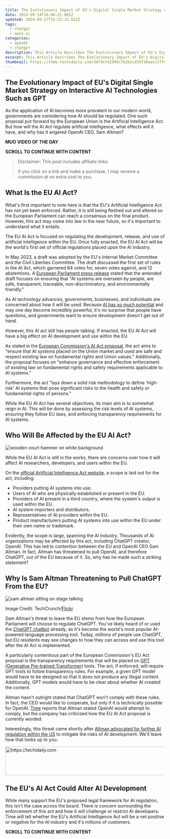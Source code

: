 ```yaml
---
title: The Evolutionary Impact of EU's Digital Single Market Strategy on Interactive AI Technologies Such as GPT
date: 2024-09-14T16:04:22.881Z
updated: 2024-09-17T16:22:33.622Z
tags:
  - chatgpt
  - open-ai
categories:
  - openAI
  - chatgpt
description: This Article Describes The Evolutionary Impact of EU's Digital Single Market Strategy on Interactive AI Technologies Such as GPT
excerpt: This Article Describes The Evolutionary Impact of EU's Digital Single Market Strategy on Interactive AI Technologies Such as GPT
thumbnail: https://thmb.techidaily.com/5d7dcfd1995cfb2b2cd35f38aacc2ff6a59f7f19a16a6dde32033f2c286a09f2.jpg
---
```


## The Evolutionary Impact of EU's Digital Single Market Strategy on Interactive AI Technologies Such as GPT

 As the application of AI becomes more prevalent in our modern world, governments are considering how AI should be regulated. One such proposal put forward by the European Union is the Artificial Intelligence Act. But how will the AI Act regulate artificial intelligence, what effects will it have, and why has it angered OpenAI CEO, Sam Altman?

**MUO VIDEO OF THE DAY**

**SCROLL TO CONTINUE WITH CONTENT**

>  Disclaimer: This post includes affiliate links
>
>  If you click on a link and make a purchase, I may receive a commission at no extra cost to you.
>

## What Is the EU AI Act?

 What's first important to note here is that the EU's Artificial Intelligence Act has not yet been enforced. Rather, it is still being fleshed out and altered so the European Parliament can reach a consensus on the final product. However, this act may come into law in the near future, so it's important to understand what it entails.

 The EU AI Act is focused on regulating the development, release, and use of artificial intelligence within the EU. Once fully enacted, the EU AI Act will be the world's first set of official regulations placed upon the AI industry.

 In May 2023, a draft was adopted by the EU's Internal Market Committee and the Civil Liberties Committee. The draft discussed the first set of rules in the AI Act, which garnered 84 votes for, seven votes against, and 12 abstentions. A [European Parliament press release](https://www.europarl.europa.eu/news/en/press-room/20230505IPR84904/ai-act-a-step-closer-to-the-first-rules-on-artificial-intelligence) stated that the amended draft focuses on ensuring that "AI systems are overseen by people, are safe, transparent, traceable, non-discriminatory, and environmentally friendly."

 As AI technology advances, governments, businesses, and individuals are concerned about how it will be used. Because [AI has so much potential](https://www.makeuseof.com/predictions-generative-ai-change-lives/) and may one day become incredibly powerful, it's no surprise that people have questions, and governments want to ensure development doesn't get out of hand.

 However, this AI act still has people talking. If enacted, the EU AI Act will have a big effect on AI development and use within the EU.

 As stated in the [European Commission's AI Act proposal](https://eur-lex.europa.eu/resource.html?uri=cellar:e0649735-a372-11eb-9585-01aa75ed71a1.0001.02/DOC%5F1&format=PDF), the act aims to "ensure that AI systems placed on the Union market and used are safe and respect existing law on fundamental rights and Union values." Additionally, the proposal focuses on "enhance governance and effective enforcement of existing law on fundamental rights and safety requirements applicable to AI systems."

 Furthermore, the act "lays down a solid risk methodology to define 'high-risk' AI systems that pose significant risks to the health and safety or fundamental rights of persons."

 While the EU AI Act has several objectives, its main aim is to somewhat reign in AI. This will be done by assessing the risk levels of AI systems, ensuring they follow EU laws, and enforcing transparency requirements for AI systems.

## Who Will Be Affected by the EU AI Act?

![wooden court hammer on white background](https://static1.makeuseofimages.com/wordpress/wp-content/uploads/2023/05/court-hammer-1.jpg)

 While the EU AI Act is still in the works, there are concerns over how it will affect AI researchers, developers, and users within the EU.

 On the [official Artificial Intelligence Act website](https://www.artificial-intelligence-act.com/), a scope is laid out for the act, including:

* Providers putting AI systems into use.
* Users of AI who are physically established or present in the EU.
* Providers of AI present in a third country, where the system's output is used within the EU.
* AI system importers and distributors.
* Representatives of AI providers within the EU.
* Product manufacturers putting AI systems into use within the EU under their own name or trademark.

 Evidently, the scope is large, spanning the AI industry. Thousands of AI organizations may be affected by this act, including ChatGPT creator, OpenAI. This has led to contention between the EU and OpenAI CEO Sam Altman. In fact, Altman has threatened to pull OpenAI, and therefore ChatGPT, out of the EU because of it. So, why has he made such a striking statement?

## Why Is Sam Altman Threatening to Pull ChatGPT From the EU?

![sam altman sitting on stage talking](https://static1.makeuseofimages.com/wordpress/wp-content/uploads/2023/05/sam-altman-1.jpg)

Image Credit: TechCrunch/[Flickr](https://www.flickr.com/photos/techcrunch/48838377432/in/)

 Sam Altman's threat to leave the EU stems from how the European Parliament will choose to regulate ChatGPT. You've likely heard of or used the [ChatGPT chatbot](https://www.makeuseof.com/what-is-chat-gpt-generative-ai-explained/) already, as it's become the world's most popular AI-powered language processing tool. Today, millions of people use ChatGPT, but EU residents may see changes to how they can access and use this tool after the AI Act is implemented.

 A particularly contentious part of the European Commission's EU Act proposal is the transparency requirements that will be placed on [GPT (Generative Pre-trained Transformer)](https://www.makeuseof.com/gpt-vs-bert/) tools. The act, if enforced, will require GPT tools to follow transparency rules. For example, a given GPT model would have to be designed so that it does not produce any illegal content. Additionally, GPT models would have to be clear about whether AI created the content.

 Altman hasn't outright stated that ChatGPT won't comply with these rules. In fact, the CEO would like to cooperate, but only if it is technically possible for OpenAI. [Time](https://time.com/6282325/sam-altman-openai-eu/) reports that Altman stated OpenAI would attempt to comply, but the company has criticized how the EU AI Act proposal is currently worded.

 Interestingly, this threat came shortly after [Altman advocated for further AI regulation within the US](https://www.makeuseof.com/why-openai-ceo-calling-for-more-ai-regulation/) to mitigate the risks of AI development. We'll leave how that looks up to you.

<!-- affiliate ads begin -->
<a href="https://unicoeye.pxf.io/c/5597632/2134224/18498" target="_top" id="2134224">
  <img src="//a.impactradius-go.com/display-ad/18498-2134224" border="0" alt="https://techidaily.com" width="728" height="90"/>
</a>
<img height="0" width="0" src="https://unicoeye.pxf.io/i/5597632/2134224/18498" style="position:absolute;visibility:hidden;" border="0" />
<!-- affiliate ads end -->

## The EU's AI Act Could Alter AI Development

 While many support the EU's proposed legal framework for AI regulation, this isn't the case across the board. There is concern surrounding the enforcement of this act and how it will challenge or restrict AI developers. Time will tell whether the EU's Artificial Intelligence Act will be a net positive or negative for the AI industry and it's millions of customers.

**SCROLL TO CONTINUE WITH CONTENT**

<ins class="adsbygoogle"
     style="display:block"
     data-ad-format="autorelaxed"
     data-ad-client="ca-pub-7571918770474297"
     data-ad-slot="1223367746"></ins>

<ins class="adsbygoogle"
     style="display:block"
     data-ad-client="ca-pub-7571918770474297"
     data-ad-slot="8358498916"
     data-ad-format="auto"
     data-full-width-responsive="true"></ins>




